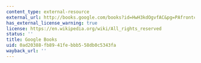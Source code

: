 ```yaml
---
content_type: external-resource
external_url: http://books.google.com/books?id=HwH3kdOgvfAC&pg=PAfrontcover
has_external_license_warning: true
license: https://en.wikipedia.org/wiki/All_rights_reserved
status: ''
title: Google Books
uid: 0ad20388-fb89-41fe-bbb5-58db0c5343fa
wayback_url: ''
---
```

